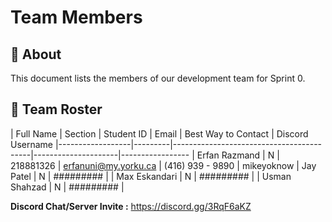 # Team Members

## 📌 About
This document lists the members of our development team for Sprint 0.

## 👥 Team Roster

| Full Name        | Section | Student ID |          Email              | Best Way to Contact | Discord Username 
|------------------|---------|------------------------------------------|---------------------|-----------------
| Erfan Razmand    |    N    | 218881326  | erfanuni@my.yorku.ca        | (416) 939 - 9890    | mikeyoknow
| Jay Patel        |    N    | #########  |
| Max Eskandari    |    N    | #########  |
| Usman Shahzad    |    N    | #########  |

**Discord Chat/Server Invite :** https://discord.gg/3RqF6aKZ
